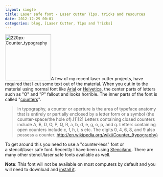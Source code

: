 ```yaml
---
layout: single
title: Laser safe font - Laser cutter Tips, tricks and resources 
date: 2012-12-29 00:01
categories: blog, [Laser Cutter, Tips and Tricks]
---
```

<a href="/public/uploads/2012/12/220px-Counter_typography.png"><img class="size-thumbnail wp-image-3109 alignright" alt="220px-Counter_typography" src="/public/uploads/2012/12/220px-Counter_typography-150x150.png" width="150" height="150" /></a>A few of my recent laser cutter projects, have required that I cut some text out of the material. When you cut in to the material using normal font like <a href="http://en.wikipedia.org/wiki/Arial">Arial</a> or <a href="http://en.wikipedia.org/wiki/Helvetica">Helvetica</a>, the center parts of letters such as "O" and "P" fallout and looks horrible. The inner parts of the font is called "<a href="http://en.wikipedia.org/wiki/Counter_(typography)">counters</a>".
<blockquote>In typography, a counter or aperture is the area of typeface anatomy that is entirely or partially enclosed by a letter form or a symbol (the counter-space/the hole of).[1][2] Letters containing closed counters include A, B, D, O, P, Q, R, a, b, d, e, g, o, p, and q. Letters containing open counters include c, f, h, i, s etc. The digits 0, 4, 6, 8, and 9 also possess a counter.
<a href="http://en.wikipedia.org/wiki/Counter_(typography)">http://en.wikipedia.org/wiki/Counter_(typography)</a></blockquote>
To get around this you need to use a "counter-less" font or a stencil/laser safe font. Recently I have been using <a href="http://subsidiarydesign.com/stencilano/">Stencilano</a>. There are many other stencil/laser safe fonts available as well.

<strong>Note:</strong> This font will not be available on most computers by default and you will need to download and <a href="http://support.microsoft.com/kb/314960">install it</a>.
